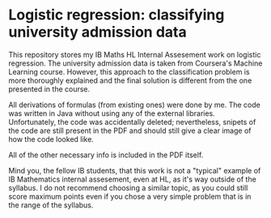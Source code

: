 # Logistic regression: classifying university admission data

This repository stores my IB Maths HL Internal Assesement work on logistic regression. The university admission data is taken from Coursera's Machine Learning course. However, this approach to the classification problem is more thoroughly explained and the final solution is different from the one presented in the course. 

All derivations of formulas (from existing ones) were done by me. The code was written in Java without using any of the external libraries. Unfortunately, the code was accidentally deleted; nevertheless, snipets of the code are still present in the PDF and should still give a clear image of how the code looked like.

All of the other necessary info is included in the PDF itself.

Mind you, the fellow IB students, that this work is not a "typical" example of IB Mathematics internal assesement, even at HL, as it's way outside of the syllabus. I do not recommend choosing a similar topic, as you could still score maximum points even if you chose a very simple problem that is in the range of the syllabus.
